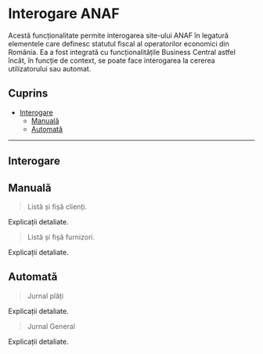 # Interogare ANAF
Acestă funcționalitate permite interogarea site-ului ANAF în legatură elementele care definesc statutul fiscal al operatorilor economici din România. Ea a fost integrată cu funcționalitățile Business Central astfel încât, în funcție de context, se poate face interogarea la cererea utilizatorului sau automat.

## Cuprins
- [Interogare](#interogare)
    - [Manuală](#manuală)
    - [Automată](#automată)

-----

## Interogare
## Manuală
> Listă și fișă clienți.

Explicații detaliate.

> Listă și fișă furnizori.

Explicații detaliate.

## Automată
> Jurnal plăți

Explicații detaliate.

> Jurnal General

Explicații detaliate.
